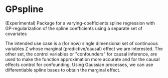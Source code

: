 # GPspline
(Experimental) Package for a varying-coefficients spline regression with GP-regularization of the spline coefficients using a separate set of covariates

The intended use case is a (for now) single dimensional set of continuous variables Z whose marginal (predictive/causal) effect we are interested. The other set, the control variables or "confounders" for causal inference, are used to make the function approximation more accurate and for the causal effects control for confounding. Using Gaussian processes, we can use differentiable spline bases to obtain the marginal effect.
